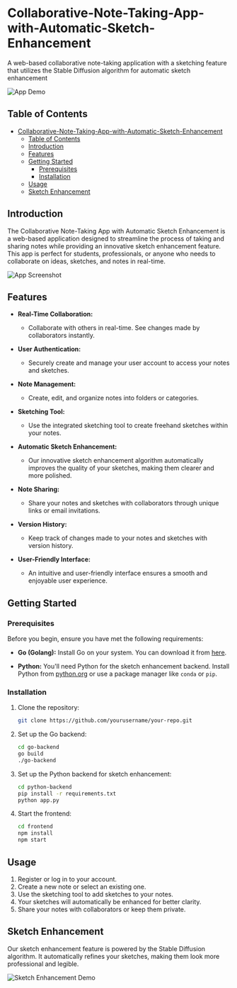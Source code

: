 # Collaborative-Note-Taking-App-with-Automatic-Sketch-Enhancement
A web-based collaborative note-taking application with a sketching feature that utilizes the Stable Diffusion algorithm for automatic sketch enhancement

![App Demo](link_to_app_demo.gif)

## Table of Contents
- [Collaborative-Note-Taking-App-with-Automatic-Sketch-Enhancement](#collaborative-note-taking-app-with-automatic-sketch-enhancement)
  - [Table of Contents](#table-of-contents)
  - [Introduction](#introduction)
  - [Features](#features)
  - [Getting Started](#getting-started)
    - [Prerequisites](#prerequisites)
    - [Installation](#installation)
  - [Usage](#usage)
  - [Sketch Enhancement](#sketch-enhancement)

## Introduction

The Collaborative Note-Taking App with Automatic Sketch Enhancement is a web-based application designed to streamline the process of taking and sharing notes while providing an innovative sketch enhancement feature. This app is perfect for students, professionals, or anyone who needs to collaborate on ideas, sketches, and notes in real-time.

![App Screenshot](link_to_app_screenshot.png)

## Features

- **Real-Time Collaboration:**
  - Collaborate with others in real-time. See changes made by collaborators instantly.

- **User Authentication:**
  - Securely create and manage your user account to access your notes and sketches.

- **Note Management:**
  - Create, edit, and organize notes into folders or categories.

- **Sketching Tool:**
  - Use the integrated sketching tool to create freehand sketches within your notes.

- **Automatic Sketch Enhancement:**
  - Our innovative sketch enhancement algorithm automatically improves the quality of your sketches, making them clearer and more polished.

- **Note Sharing:**
  - Share your notes and sketches with collaborators through unique links or email invitations.

- **Version History:**
  - Keep track of changes made to your notes and sketches with version history.

- **User-Friendly Interface:**
  - An intuitive and user-friendly interface ensures a smooth and enjoyable user experience.

## Getting Started

### Prerequisites

Before you begin, ensure you have met the following requirements:

- **Go (Golang):** Install Go on your system. You can download it from [here](https://golang.org/dl/).

- **Python:** You'll need Python for the sketch enhancement backend. Install Python from [python.org](https://www.python.org/downloads/) or use a package manager like `conda` or `pip`.

### Installation

1. Clone the repository:

   ```bash
   git clone https://github.com/yourusername/your-repo.git
   ```

2. Set up the Go backend:

   ```bash
   cd go-backend
   go build
   ./go-backend
   ```

3. Set up the Python backend for sketch enhancement:

   ```bash
   cd python-backend
   pip install -r requirements.txt
   python app.py
   ```

4. Start the frontend:

   ```bash
   cd frontend
   npm install
   npm start
   ```

## Usage

1. Register or log in to your account.
2. Create a new note or select an existing one.
3. Use the sketching tool to add sketches to your notes.
4. Your sketches will automatically be enhanced for better clarity.
5. Share your notes with collaborators or keep them private.

## Sketch Enhancement

Our sketch enhancement feature is powered by the Stable Diffusion algorithm. It automatically refines your sketches, making them look more professional and legible.

![Sketch Enhancement Demo](link_to_enhancement_demo.gif)
